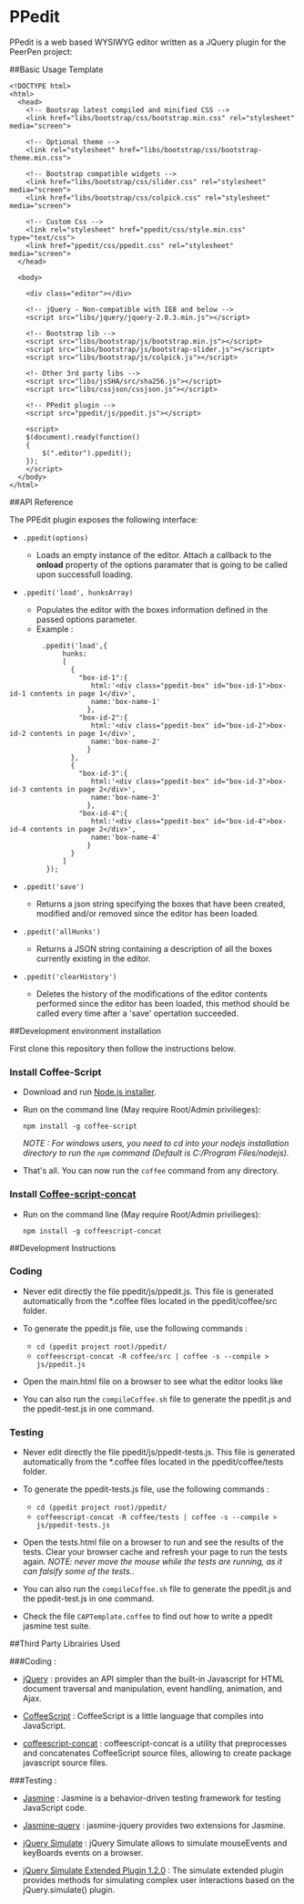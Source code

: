 PPedit
======

PPedit is a web based WYSIWYG editor written as a JQuery plugin for the PeerPen project:

##Basic Usage Template

    <!DOCTYPE html>
    <html>
      <head>
	    <!-- Bootsrap latest compiled and minified CSS -->
	    <link href="libs/bootstrap/css/bootstrap.min.css" rel="stylesheet" media="screen">
	
	    <!-- Optional theme -->  
	    <link rel="stylesheet" href="libs/bootstrap/css/bootstrap-theme.min.css">
	
	    <!-- Bootstrap compatible widgets -->
	    <link href="libs/bootstrap/css/slider.css" rel="stylesheet" media="screen">
	    <link href="libs/bootstrap/css/colpick.css" rel="stylesheet" media="screen">
	
	    <!-- Custom Css -->
	    <link rel="stylesheet" href="ppedit/css/style.min.css" type="text/css"> 
	    <link href="ppedit/css/ppedit.css" rel="stylesheet" media="screen"> 
      </head>
      
      <body>

        <div class="editor"></div>
      
	    <!-- jQuery - Non-compatible with IE8 and below -->
	    <script src="libs/jquery/jquery-2.0.3.min.js"></script>
	
	    <!-- Bootstrap lib -->
	    <script src="libs/bootstrap/js/bootstrap.min.js"></script>
	    <script src="libs/bootstrap/js/bootstrap-slider.js"></script>
	    <script src="libs/bootstrap/js/colpick.js"></script>
	
	    <!- Other 3rd party libs -->
	    <script src="libs/jsSHA/src/sha256.js"></script>
	    <script src="libs/cssjson/cssjson.js"></script>
	    
	    <!-- PPedit plugin -->
	    <script src="ppedit/js/ppedit.js"></script>
		    
	    <script>
	    $(document).ready(function()
	    {
	        $(".editor").ppedit();
	    });        
	    </script>
      </body>
    </html>

##API Reference

The PPEdit plugin exposes the following interface:

 - `.ppedit(options)`
   - Loads an empty instance of the editor. Attach a callback to the **onload** property of the options paramater that is going to be called upon successfull loading.

 - `.ppedit('load', hunksArray)`
   - Populates the editor with the boxes information defined in the passed options parameter.
   - Example :

```
        .ppedit('load',{
             hunks:
             [
               {
                 "box-id-1":{
                    html:'<div class="ppedit-box" id="box-id-1">box-id-1 contents in page 1</div>',
                    name:'box-name-1'
                   },
                 "box-id-2":{
                    html:'<div class="ppedit-box" id="box-id-2">box-id-2 contents in page 1</div>',
                    name:'box-name-2'
                   }
               },
               {
                 "box-id-3":{
                    html:'<div class="ppedit-box" id="box-id-3">box-id-3 contents in page 2</div>',
                    name:'box-name-3'
                   },
                 "box-id-4":{
                    html:'<div class="ppedit-box" id="box-id-4">box-id-4 contents in page 2</div>',
                    name:'box-name-4'
                   }
               }
             ]
         });
```


- `.ppedit('save')`
  - Returns a json string specifying the boxes that have been created, modified and/or removed since the editor has been loaded.

- `.ppedit('allHunks')`
  - Returns a JSON string containing a description of
  all the boxes currently existing in the editor.

- `.ppedit('clearHistory')`
  - Deletes the history of the modifications of the editor contents performed since the editor has been loaded, this method should be called every time after a 'save' opertation succeeded.

##Development environment installation

First clone this repository then follow the instructions below.

### Install Coffee-Script

 - Download and run [Node.js installer](http://nodejs.org/download/).
 - Run on the command line (May require Root/Admin privilieges):

	`npm install -g coffee-script`

    *NOTE : For windows users, you need to cd into your nodejs installation directory to run the `npm` command
    (Default is C:/Program Files/nodejs).*

 - That's all. You can now run the `coffee` command from any directory.

### Install [Coffee-script-concat](https://github.com/fairfieldt/coffeescript-concat)

 - Run on the command line (May require Root/Admin privilieges):

	`npm install -g coffeescript-concat`

##Development Instructions

### Coding

 - Never edit directly the file ppedit/js/ppedit.js. This file is generated automatically from the *.coffee files located in the ppedit/coffee/src folder.

 - To generate the ppedit.js file, use the following commands :
	- `cd (ppedit project root)/ppedit/                `
	- `coffeescript-concat -R coffee/src | coffee -s --compile > js/ppedit.js`

 - Open the main.html file on a browser to see what the editor looks like

 - You can also run the `compileCoffee.sh` file to generate the ppedit.js and the ppedit-test.js in one command.

### Testing

 - Never edit directly the file ppedit/js/ppedit-tests.js. This file is generated automatically from the *.coffee files located in the ppedit/coffee/tests folder.

 - To generate the ppedit-tests.js file, use the following commands :
    - `cd (ppedit project root)/ppedit/                `
	- `coffeescript-concat -R coffee/tests | coffee -s --compile > js/ppedit-tests.js`

 - Open the tests.html file on a browser to run and see the results of the tests. Clear your browser cache and refresh your page to run the tests again. *NOTE: never move the mouse while the tests are running, as it can falsify some of the tests.*.

  - You can also run the `compileCoffee.sh` file to generate the ppedit.js and the ppedit-test.js in one command.

  - Check the file `CAPTemplate.coffee` to find out how to write a ppedit jasmine test suite.

##Third Party Librairies Used

###Coding :

 - [jQuery](http://jquery.com/) : provides an API simpler than the built-in Javascript for HTML document traversal and manipulation, event handling, animation, and Ajax.

 - [CoffeeScript](http://coffeescript.org/) : CoffeeScript is a little language that compiles into JavaScript.

 - [coffeescript-concat](https://github.com/fairfieldt/coffeescript-concat) : coffeescript-concat is a utility that preprocesses and concatenates CoffeeScript source files, allowing to create package javascript source files.

###Testing :

 - [Jasmine](http://jasmine.github.io/) : Jasmine is a behavior-driven testing framework for testing JavaScript code.

 - [Jasmine-query](https://github.com/velesin/jasmine-jquery) : jasmine-jquery provides two extensions for Jasmine.

 - [jQuery Simulate](https://github.com/jquery/jquery-simulate) : jQuery Simulate allows to simulate mouseEvents and keyBoards events on a browser.

 - [jQuery Simulate Extended Plugin 1.2.0](https://github.com/j-ulrich/jquery-simulate-ext) : The simulate extended plugin provides methods for simulating complex user interactions based on the jQuery.simulate() plugin.
